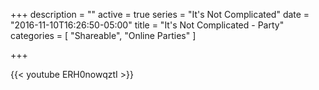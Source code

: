 +++
description = ""
active = true
series = "It's Not Complicated"
date = "2016-11-10T16:26:50-05:00"
title = "It's Not Complicated - Party"
categories = [
  "Shareable",
  "Online Parties"
]

+++

{{< youtube ERH0nowqztI >}}
